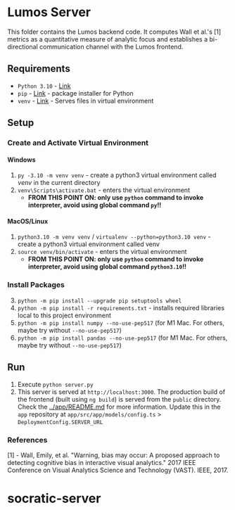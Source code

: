 # Lumos Server

This folder contains the Lumos backend code. It computes Wall et al.'s \[1\] metrics as a quantitative measure of analytic focus and establishes a bi-directional communication channel with the Lumos frontend.

## Requirements

- `Python 3.10` - [Link](https://www.python.org/)
- `pip` - [Link](https://pypi.org/project/pip/) - package installer for Python
- `venv` - [Link](https://docs.python.org/3/library/venv.html) - Serves files in virtual environment

## Setup

### Create and Activate Virtual Environment

#### Windows
1. `py -3.10 -m venv venv` - create a python3 virtual environment called _venv_ in the current directory
2. `venv\Scripts\activate.bat` - enters the virtual environment
   - **FROM THIS POINT ON: only use `python` command to invoke interpreter, avoid using global command `py`!!**

#### MacOS/Linux
1. `python3.10 -m venv venv` / `virtualenv --python=python3.10 venv` - create a python3 virtual environment called venv
2. `source venv/bin/activate` - enters the virtual environment
   - **FROM THIS POINT ON: only use `python` command to invoke interpreter, avoid using global command `python3.10`!!**

### Install Packages
3. `python -m pip install --upgrade pip setuptools wheel`
4. `python -m pip install -r requirements.txt` - installs required libraries local to this project environment
5. `python -m pip install numpy --no-use-pep517` (for M1 Mac. For others, maybe try without `--no-use-pep517`)
6. `python -m pip install pandas --no-use-pep517` (for M1 Mac. For others, maybe try without `--no-use-pep517`)

## Run

1. Execute `python server.py`
2. This server is served at `http://localhost:3000`. The production build of the frontend (built using `ng build`) is served from the `public` directory. Check the [../app/README.md](../app/README.md) for more information. Update this in the `app` repository at `app/src/app/models/config.ts` > `DeploymentConfig.SERVER_URL`


### References
\[1\] - Wall, Emily, et al. "Warning, bias may occur: A proposed approach to detecting cognitive bias in interactive visual analytics." 2017 IEEE Conference on Visual Analytics Science and Technology (VAST). IEEE, 2017.
# socratic-server
